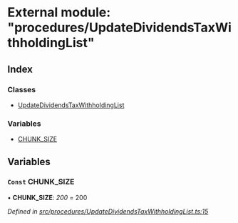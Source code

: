 # External module: "procedures/UpdateDividendsTaxWithholdingList"

## Index

### Classes

* [UpdateDividendsTaxWithholdingList](../classes/_procedures_updatedividendstaxwithholdinglist_.updatedividendstaxwithholdinglist.md)

### Variables

* [CHUNK_SIZE](_procedures_updatedividendstaxwithholdinglist_.md#const-chunk_size)

## Variables

### `Const` CHUNK_SIZE

• **CHUNK_SIZE**: *200* = 200

*Defined in [src/procedures/UpdateDividendsTaxWithholdingList.ts:15](https://github.com/PolymathNetwork/polymath-sdk/blob/45453ad/src/procedures/UpdateDividendsTaxWithholdingList.ts#L15)*
